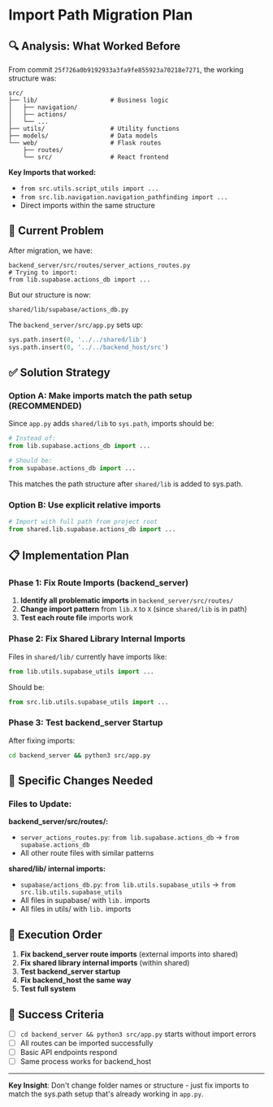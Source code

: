 # Import Path Migration Plan

## 🔍 **Analysis: What Worked Before**

From commit `25f726a0b9192933a3fa9fe855923a70218e7271`, the working structure was:

```
src/
├── lib/                    # Business logic
│   ├── navigation/
│   ├── actions/
│   └── ...
├── utils/                  # Utility functions  
├── models/                 # Data models
└── web/                    # Flask routes
    ├── routes/
    └── src/                # React frontend
```

**Key Imports that worked:**
- `from src.utils.script_utils import ...`
- `from src.lib.navigation.navigation_pathfinding import ...`
- Direct imports within the same structure

## 🎯 **Current Problem**

After migration, we have:
```
backend_server/src/routes/server_actions_routes.py
# Trying to import:
from lib.supabase.actions_db import ...
```

But our structure is now:
```
shared/lib/supabase/actions_db.py
```

The `backend_server/src/app.py` sets up:
```python
sys.path.insert(0, '../../shared/lib')
sys.path.insert(0, '../../backend_host/src')
```

## ✅ **Solution Strategy**

### **Option A: Make imports match the path setup (RECOMMENDED)**

Since `app.py` adds `shared/lib` to `sys.path`, imports should be:

```python
# Instead of:
from lib.supabase.actions_db import ...

# Should be:
from supabase.actions_db import ...
```

This matches the path structure after `shared/lib` is added to sys.path.

### **Option B: Use explicit relative imports**

```python
# Import with full path from project root
from shared.lib.supabase.actions_db import ...
```

## 📋 **Implementation Plan**

### **Phase 1: Fix Route Imports (backend_server)**

1. **Identify all problematic imports** in `backend_server/src/routes/`
2. **Change import pattern** from `lib.X` to `X` (since `shared/lib` is in path)
3. **Test each route file** imports work

### **Phase 2: Fix Shared Library Internal Imports**

Files in `shared/lib/` currently have imports like:
```python
from lib.utils.supabase_utils import ...
```

Should be:
```python
from src.lib.utils.supabase_utils import ...
```

### **Phase 3: Test backend_server Startup**

After fixing imports:
```bash
cd backend_server && python3 src/app.py
```

## 🔧 **Specific Changes Needed**

### **Files to Update:**

**backend_server/src/routes/:**
- `server_actions_routes.py`: `from lib.supabase.actions_db` → `from supabase.actions_db`
- All other route files with similar patterns

**shared/lib/ internal imports:**
- `supabase/actions_db.py`: `from lib.utils.supabase_utils` → `from src.lib.utils.supabase_utils`
- All files in supabase/ with `lib.` imports
- All files in utils/ with `lib.` imports

## 🚀 **Execution Order**

1. **Fix backend_server route imports** (external imports into shared)
2. **Fix shared library internal imports** (within shared)
3. **Test backend_server startup**
4. **Fix backend_host the same way**
5. **Test full system**

## 🎯 **Success Criteria**

- [ ] `cd backend_server && python3 src/app.py` starts without import errors
- [ ] All routes can be imported successfully
- [ ] Basic API endpoints respond
- [ ] Same process works for backend_host

---

**Key Insight**: Don't change folder names or structure - just fix imports to match the sys.path setup that's already working in `app.py`. 